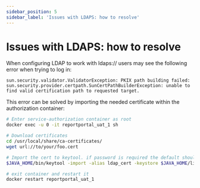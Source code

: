 ```yaml
---
sidebar_position: 5
sidebar_label: 'Issues with LDAPS: how to resolve'
---
```


# Issues with LDAPS: how to resolve 

When configuring LDAP to work with ldaps:// users may see the following error when trying to log in:
```
sun.security.validator.ValidatorException: PKIX path building failed: 
sun.security.provider.certpath.SunCertPathBuilderException: unable to find valid certification path to requested target.
```

This error can be solved by importing the needed certificate within the authorization container:

```sh
# Enter service-authorization container as root
docker exec -u 0 -it reportportal_uat_1 sh

# Download certificates
cd /usr/local/share/ca-certificates/
wget url://to/your/foo.cert

# Import the cert to keytool. if password is required the default should be "changeit"
$JAVA_HOME/bin/keytool -import -alias ldap_cert -keystore $JAVA_HOME/lib/security/cacerts -file /usr/local/share/ca-certificates/foo.cert

# exit container and restart it
docker restart reportportal_uat_1
```
